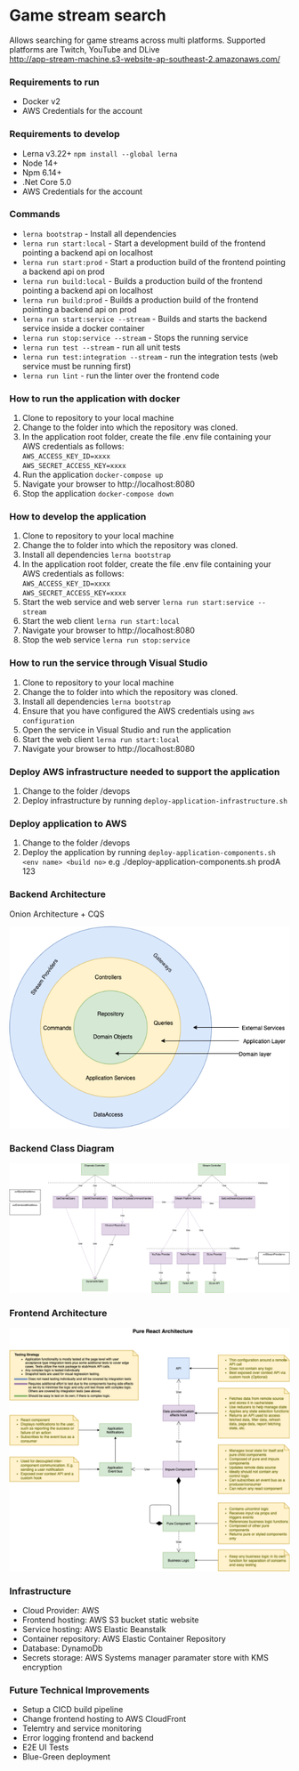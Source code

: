 # Game stream search
Allows searching for game streams across multi platforms.  Supported platforms are Twitch, YouTube and DLive  
http://app-stream-machine.s3-website-ap-southeast-2.amazonaws.com/

### Requirements to run
* Docker v2
* AWS Credentials for the account

### Requirements to develop
* Lerna v3.22+ `npm install --global lerna`
* Node 14+
* Npm 6.14+
* .Net Core 5.0
* AWS Credentials for the account

### Commands
* `lerna bootstrap` - Install all dependencies
* `lerna run start:local` - Start a development build of the frontend pointing a backend api on localhost
* `lerna run start:prod` - Start a production build of the frontend pointing a backend api on prod
* `lerna run build:local` - Builds a production build of the frontend pointing a backend api on localhost
* `lerna run build:prod` - Builds a production build of the frontend pointing a backend api on prod
* `lerna run start:service --stream` - Builds and starts the backend service inside a docker container
* `lerna run stop:service --stream` - Stops the running service
* `lerna run test --stream` - run all unit tests
* `lerna run test:integration --stream` - run the integration tests (web service must be running first)
* `lerna run lint` - run the linter over the frontend code

### How to run the application with docker
1. Clone to repository to your local machine
2. Change to the folder into which the repository was cloned.
3. In the application root folder, create the file .env file containing your AWS credentials as follows:  
     `AWS_ACCESS_KEY_ID=xxxx`  
     `AWS_SECRET_ACCESS_KEY=xxxx`
4. Run the application `docker-compose up`
5. Navigate your browser to http://localhost:8080
6. Stop the application `docker-compose down`

### How to develop the application
1. Clone to repository to your local machine
2. Change the to folder into which the repository was cloned.
3. Install all dependencies `lerna bootstrap`
4. In the application root folder, create the file .env file containing your AWS credentials as follows:  
     `AWS_ACCESS_KEY_ID=xxxx`  
     `AWS_SECRET_ACCESS_KEY=xxxx`
5. Start the web service and web server `lerna run start:service --stream`
6. Start the web client `lerna run start:local`
7. Navigate your browser to http://localhost:8080
8. Stop the web service `lerna run stop:service`

### How to run the service through Visual Studio
1. Clone to repository to your local machine
2. Change the to folder into which the repository was cloned.
3. Install all dependencies `lerna bootstrap`
4. Ensure that you have configured the AWS credentials using `aws configuration`
5. Open the service in Visual Studio and run the application
6. Start the web client `lerna run start:local`
7. Navigate your browser to http://localhost:8080

### Deploy AWS infrastructure needed to support the application
1. Change to the folder /devops
2. Deploy infrastructure by running ```deploy-application-infrastructure.sh```

### Deploy application to AWS
1. Change to the folder /devops
2. Deploy the application by running ```deploy-application-components.sh <env name> <build no>``` e.g ./deploy-application-components.sh prodA 123

### Backend Architecture
Onion Architecture + CQS

![alt text](https://github.com/kerryconvery/game-stream-search/blob/master/documentation/Game-Stream-Search-Architecture.png?raw=true)

### Backend Class Diagram
![alt text](https://github.com/kerryconvery/game-stream-search/blob/master/documentation/Game-Stream-Service-Class-Diagram.png?raw=true)

### Frontend Architecture

![alt text](https://github.com/kerryconvery/game-stream-search/blob/master/documentation/React-Architecture.png?raw=true)


### Infrastructure
* Cloud Provider: AWS
* Frontend hosting: AWS S3 bucket static website
* Service hosting: AWS Elastic Beanstalk
* Container repository: AWS Elastic Container Repository
* Database: DynamoDb
* Secrets storage: AWS Systems manager paramater store with KMS encryption

### Future Technical Improvements
* Setup a CICD build pipeline
* Change frontend hosting to AWS CloudFront
* Telemtry and service monitoring
* Error logging frontend and backend
* E2E UI Tests
* Blue-Green deployment
